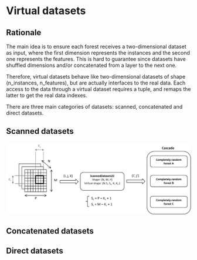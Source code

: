 # Virtual datasets

## Rationale

The main idea is to ensure each forest receives a two-dimensional dataset as input, where the first dimension represents the instances and the second one represents the features. This is hard to guarantee since datasets have shuffled dimensions and/or concatenated from a layer to the next one.

Therefore, virtual datasets behave like two-dimensional datasets of shape (n_instances, n_features), but are actually interfaces to the real data. Each access to the data through a virtual dataset requires a tuple, and remaps the latter to get the real data indexes.

There are three main categories of datasets: scanned, concatenated and direct datasets.

## Scanned datasets

![alt text](https://raw.githubusercontent.com/AntoinePassemiers/Scythe/master/doc/imgs/ScannedDataset2D.png)

## Concatenated datasets

## Direct datasets